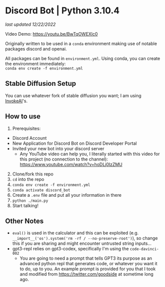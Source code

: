 # Discord Bot | Python 3.10.4
*last updated 12/22/2022*

Video Demo: https://youtu.be/BwTqOWEXlc0

Originally written to be used in a `conda` environment making use of notable packages discord and openai.

All packages can be found in `environment.yml`. Using conda, you can create the environment immediately: <br>
`conda env create -f environment.yml`

## Stable Diffusion Setup
You can use whatever fork of stable diffusion you want; I am using [InvokeAI](https://github.com/invoke-ai)'s. 

## How to use
1. Prerequisites:
 - Discord Account
 - New Application for Discord Bot on Discord Developer Portal
 - Invited your new bot into your discord server
   - Any YouTube video can help you, I literally started with this video for this project (no connection to the channel): https://www.youtube.com/watch?v=hoDLj0IzZMU
2. Clone/fork this repo
3. `cd` into the repo
4. `conda env create -f environment.yml`
5. `conda activate discord_bot`
6. Create a `.env` file and put all your information in there
7. `python ./main.py`
8. Start talking!

## Other Notes
- `eval()` is used in the calculator and this can be exploited (e.g. `__import__('os').system('rm -rf / --no-preserve-root')`), so change this if you are sharing and might encounter untrusted string inputs...
- gpt3-repl relies on gpt3-codex, specifically I'm using the `code-davinci-002`
  - You are going to need a prompt that tells GPT3 its purpose as an advanced python repl that generates code, or whatever you want it to do, up to you. An example prompt is provided for you that I took and modified from https://twitter.com/goodside at sometime long ago.
